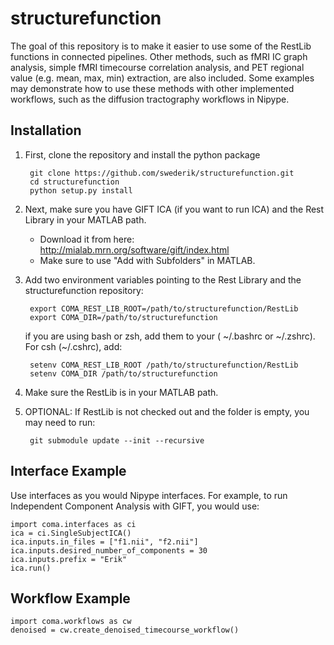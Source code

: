 structurefunction
=================

The goal of this repository is to make it easier to use some of the RestLib functions in connected pipelines.
Other methods, such as fMRI IC graph analysis, simple fMRI timecourse correlation analysis, and PET regional value (e.g. mean, max, min) extraction, are also included. Some examples may demonstrate how to use these methods with other implemented workflows, such as the diffusion tractography workflows in Nipype.

Installation
------------
1. First, clone the repository and install the python package

        git clone https://github.com/swederik/structurefunction.git
        cd structurefunction
        python setup.py install

2. Next, make sure you have GIFT ICA (if you want to run ICA) and the Rest Library in your MATLAB path.
    * Download it from here: http://mialab.mrn.org/software/gift/index.html
    * Make sure to use "Add with Subfolders" in MATLAB.

3. Add two environment variables pointing to the Rest Library and the structurefunction repository:

        export COMA_REST_LIB_ROOT=/path/to/structurefunction/RestLib
        export COMA_DIR=/path/to/structurefunction
    
    if you are using bash or zsh, add them to your ( ~/.bashrc or  ~/.zshrc). For csh (~/.cshrc), add:
    
        setenv COMA_REST_LIB_ROOT /path/to/structurefunction/RestLib
        setenv COMA_DIR /path/to/structurefunction

4. Make sure the RestLib is in your MATLAB path.

5. OPTIONAL: If RestLib is not checked out and the folder is empty, you may need to run:

        git submodule update --init --recursive




Interface Example
-----------------

Use interfaces as you would Nipype interfaces.
For example, to run Independent Component Analysis with GIFT, you would use:

    import coma.interfaces as ci
    ica = ci.SingleSubjectICA()
    ica.inputs.in_files = ["f1.nii", "f2.nii"]
    ica.inputs.desired_number_of_components = 30
    ica.inputs.prefix = "Erik"
    ica.run()
    
Workflow Example
-----------------

    import coma.workflows as cw
    denoised = cw.create_denoised_timecourse_workflow()
    
    
